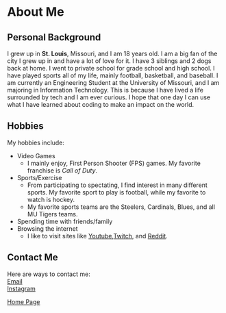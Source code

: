 # About Me
## Personal Background
I grew up in **St. Louis**, Missouri, and I am 18 years old. I am a big fan of the city I grew up in and have a lot of love for it. I have 3 siblings and 2 dogs back at home. I went to private school for grade school and high school. I have played sports all of my life, mainly football, basketball, and baseball. I am currently an Engineering Student at the University of Missouri, and I am majoring in Information Technology. This is because I have lived a life surrounded by tech and I am ever curious. I hope that one day I can use what I have learned about coding to make an impact on the world. 
## Hobbies
My hobbies include:
* Video Games
  * I mainly enjoy, First Person Shooter (FPS) games. My favorite franchise is _Call of Duty_.
* Sports/Exercise
  * From participating to spectating, I find interest in many different sports. My favorite sport to play is football, while my favorite to watch is hockey. 
  * My favorite sports teams are the Steelers, Cardinals, Blues, and all MU Tigers teams. 
* Spending time with friends/family
* Browsing the internet
  * I like to visit sites like [Youtube](https://www.youtube.com),[Twitch](https://www.twitch.tv), and [Reddit](https://www.reddit.com).

 ## Contact Me 
Here are ways to contact me:  
[Email](zachhockey30@gmail.com)  
[Instagram](https://www.instagram.com/zach.shipp)

[Home Page](./README.md)
